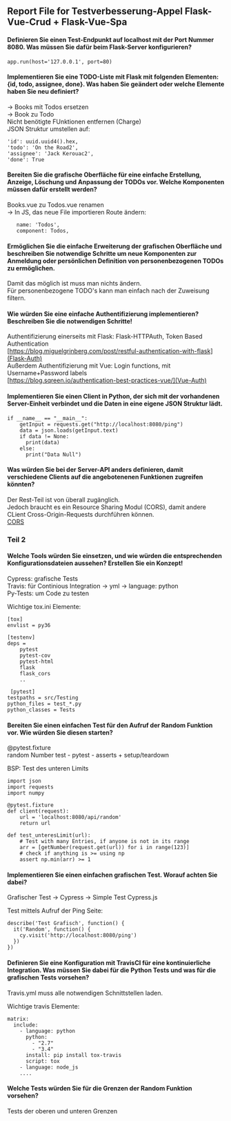 ## Report File for Testverbesserung-Appel Flask-Vue-Crud + Flask-Vue-Spa

#### Definieren Sie einen Test-Endpunkt auf localhost mit der Port Nummer 8080. Was müssen Sie dafür beim Flask-Server konfigurieren?
```app.run(host='127.0.0.1', port=80)```

#### Implementieren Sie eine TODO-Liste mit Flask mit folgenden Elementen: {id, todo, assignee, done}. Was haben Sie geändert oder welche Elemente haben Sie neu definiert?
-> Books mit Todos ersetzen  
-> Book zu Todo  
Nicht benötigte FUnktionen entfernen (Charge)  
JSON Struktur umstellen auf:  
```
'id': uuid.uuid4().hex,
'todo': 'On the Road2',
'assignee': 'Jack Kerouac2',
'done': True
```


#### Bereiten Sie die grafische Oberfläche für eine einfache Erstellung, Anzeige, Löschung und Anpassung der TODOs vor. Welche Komponenten müssen dafür erstellt werden?
Books.vue zu Todos.vue renamen  
-> In JS, das neue File importieren
Route ändern:  
```path: '/',
   name: 'Todos',
   component: Todos,
```

#### Ermöglichen Sie die einfache Erweiterung der grafischen Oberfläche und beschreiben Sie notwendige Schritte um neue Komponenten zur Anmeldung oder persönlichen Definition von personenbezogenen TODOs zu ermöglichen.
Damit das möglich ist muss man nichts ändern.  
Für personenbezogene TODO's kann man einfach nach der Zuweisung filtern.  

#### Wie würden Sie eine einfache Authentifizierung implementieren? Beschreiben Sie die notwendigen Schritte!
Authentifizierung einerseits mit Flask: Flask-HTTPAuth, Token Based Authentication  
[https://blog.miguelgrinberg.com/post/restful-authentication-with-flask](Flask-Auth)  
Außerdem Authentifizierung mit Vue: Login functions, mit Username+Password labels  
[https://blog.sqreen.io/authentication-best-practices-vue/](Vue-Auth)  

#### Implementieren Sie einen Client in Python, der sich mit der vorhandenen Server-Einheit verbindet und die Daten in eine eigene JSON Struktur lädt.
```
if __name__ == "__main__":
    getInput = requests.get("http://localhost:8080/ping")
    data = json.loads(getInput.text)
    if data != None:
      print(data)
    else:
      print("Data Null")
```
#### Was würden Sie bei der Server-API anders definieren, damit verschiedene Clients auf die angebotenenen Funktionen zugreifen könnten?
Der Rest-Teil ist von überall zugänglich.  
Jedoch braucht es ein Resource Sharing Modul (CORS), damit andere CLient Cross-Origin-Requests durchführen können.  
[CORS](https://flask-cors.readthedocs.io/en/latest/)

### Teil 2
#### Welche Tools würden Sie einsetzen, und wie würden die entsprechenden Konfigurationsdateien aussehen? Erstellen Sie ein Konzept!
Cypress:  grafische Tests  
Travis: für Continious Integration -> yml -> language: python  
Py-Tests:  um Code zu testen  

Wichtige tox.ini Elemente:  
```
[tox]
envlist = py36

[testenv]
deps =
    pytest
    pytest-cov
    pytest-html
    flask
    flask_cors
    ..
    
 [pytest]
testpaths = src/Testing
python_files = test_*.py
python_classes = Tests
```

#### Bereiten Sie einen einfachen Test für den Aufruf der Random Funktion vor. Wie würden Sie diesen starten?
@pytest.fixture  
random Number test - pytest - asserts + setup/teardown

BSP: Test des unteren Limits  
```
import json
import requests
import numpy

@pytest.fixture
def client(request):
    url = 'localhost:8080/api/random'
    return url

def test_unteresLimit(url):
    # Test with many Entries, if anyone is not in its range
    arr = [getNumber(request.get(url)) for i in range(123)]
    # check if anything is >= using np
    assert np.min(arr) >= 1
```
#### Implementieren Sie einen einfachen grafischen Test. Worauf achten Sie dabei?
Grafischer Test -> Cypress -> Simple Test Cypress.js  

Test mittels Aufruf der Ping Seite:  
```
describe('Test Grafisch', function() {
  it('Random', function() {
    cy.visit('http://localhost:8080/ping')
  })
})
```
#### Definieren Sie eine Konfiguration mit TravisCI für eine kontinuierliche Integration. Was müssen Sie dabei für die Python Tests und was für die grafischen Tests vorsehen?
Travis.yml muss alle notwendigen Schnittstellen laden.  

Wichtige travis Elemente:  
```
matrix:  
  include:  
    - language: python  
      python:  
        - "2.7"
        - "3.4"
      install: pip install tox-travis  
      script: tox  
    - language: node_js  
    ....
```

#### Welche Tests würden Sie für die Grenzen der Random Funktion vorsehen?
Tests der oberen und unteren Grenzen
